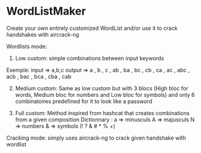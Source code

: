 # WordListMaker
Create your own entirely customized WordList and/or use it to crack handshakes with aircrack-ng

Wordlists mode:
1) Low custom:
simple combinations between input keywords

Exemple:
input  => a,b,c
output => a , b , c , ab , ba , bc , cb , ca , ac , abc , acb , bac , bca , cba , cab

2) Medium custom:
Same as low custom but with 3 blocs (High bloc for words, Medium bloc for numbers and Low bloc for symbols) and only 6 combinatoires predefined for it to look like a password

3) Full custom:
Method inspired from hashcat that creates combinations from a given composition
Dictionnary : a => minusculs
              A => majusculs
              N => numbers
              & => symbols (! ? & # * % +)
              
Cracking mode:
simply uses aircrack-ng to crack given handshake with wordlist
